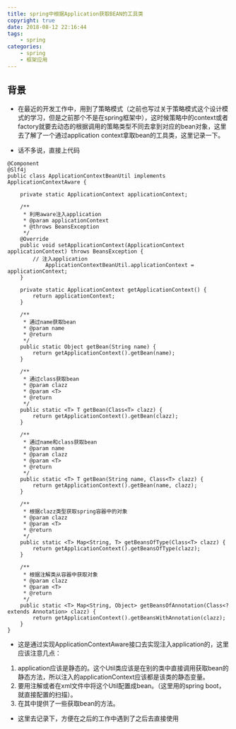 ```yaml
---
title: spring中根据Application获取BEAN的工具类
copyright: true
date: 2018-08-12 22:16:44
tags:
    - spring
categories:
	- spring
	- 框架应用
---
```


## 背景
- 在最近的开发工作中，用到了策略模式（之前也写过关于策略模式这个设计模式的学习，但是之前那个不是在spring框架中），这时候策略中的context或者factory就要去动态的根据调用的策略类型不同去拿到对应的bean对象，这里去了解了一个通过application context拿取bean的工具类，这里记录一下。
<!--more-->
- 话不多说，直接上代码
```
@Component
@Slf4j
public class ApplicationContextBeanUtil implements ApplicationContextAware {

    private static ApplicationContext applicationContext;

    /**
     * 利用aware注入application
     * @param applicationContext
     * @throws BeansException
     */
    @Override
    public void setApplicationContext(ApplicationContext applicationContext) throws BeansException {
        // 注入application
            ApplicationContextBeanUtil.applicationContext = applicationContext;
    }

    private static ApplicationContext getApplicationContext() {
        return applicationContext;
    }

    /**
     * 通过name获取bean
     * @param name
     * @return
     */
    public static Object getBean(String name) {
        return getApplicationContext().getBean(name);
    }

    /**
     * 通过class获取bean
     * @param clazz
     * @param <T>
     * @return
     */
    public static <T> T getBean(Class<T> clazz) {
        return getApplicationContext().getBean(clazz);
    }

    /**
     * 通过name和class获取bean
     * @param name
     * @param clazz
     * @param <T>
     * @return
     */
    public static <T> T getBean(String name, Class<T> clazz) {
        return getApplicationContext().getBean(name, clazz);
    }

    /**
     * 根据clazz类型获取spring容器中的对象
     * @param clazz
     * @param <T>
     * @return
     */
    public static <T> Map<String, T> getBeansOfType(Class<T> clazz) {
        return getApplicationContext().getBeansOfType(clazz);
    }

    /**
     * 根据注解类从容器中获取对象
     * @param clazz
     * @param <T>
     * @return
     */
    public static <T> Map<String, Object> getBeansOfAnnotation(Class<? extends Annotation> clazz) {
        return getApplicationContext().getBeansWithAnnotation(clazz);
    }
}

```

- 这是通过实现ApplicationContextAware接口去实现注入application的，这里应该注意几点：
1. application应该是静态的。这个Util类应该是在别的类中直接调用获取bean的静态方法，所以注入的applicationContext应该都是该类的静态变量。
2. 要用注解或者在xml文件中将这个Util配置成bean。（这里用的spring boot，就直接配置的扫描）。
3. 在其中提供了一些获取bean的方法。
- 这里去记录下，方便在之后的工作中遇到了之后去直接使用